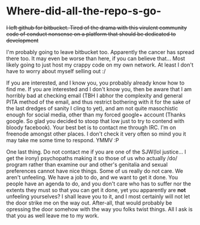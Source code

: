 # Where-did-all-the-repo-s-go-
<s>I left github for bitbucket. Tired of the drama with this virulent community code of conduct nonsense on a platform that should be dedicated to development</s>

I'm probably going to leave bitbucket too. Apparently the cancer has spread there too. It may even be worse than here, if you can believe that... Most likely going to just host my crappy code on my own network. At least I don't have to worry about myself selling out :/

If you are interested, and I know you, you probably already know how to find me. If you are interested and I don't know you, then be aware that I am horribly bad at checking email (TBH I abhor the complexity and general PITA method of the email, and thus restrict bothering with it for the sake of the last dredges of sanity I cling to yet), and am not quite masochistic enough for social media, other than my forced google+ account (Thanks google. So glad you decided to stoop that low just to try to contend with bloody facebook). Your best bet is to contact me through IRC. I'm on freenode amongst other places. I don't check it very often so mind you it may take me some time to respond. YMMV :P

One last thing. Do not contact me if you are one of the SJW(lol justice... I get the irony) psychopaths making it so those of us who actually /do/ program rather than examine our and other's genitalia and sexual preferences cannot have nice things. Some of us really do not care. We aren't unfeeling. We have a job to do, and we want to get it done. You people have an agenda to do, and you don't care who has to suffer nor the extents they must so that you can get it done, yet you apparently are **not** unfeeling yourselves? I shall leave you to it, and I most certainly will not let the door strike me on the way out. After-all, that would probably be opressing the door somehow with the way you folks twist things. All I ask is that you as well leave me to my work.
